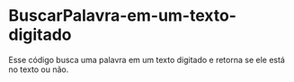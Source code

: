# BuscarPalavra-em-um-texto-digitado
Esse código busca uma palavra em um texto digitado e retorna se ele está no texto ou não.
